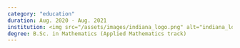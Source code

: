 ```yaml
---
category: "education"
duration: Aug. 2020 - Aug. 2021
institution: <img src="/assets/images/indiana_logo.png" alt="indiana_logo_" style="width:80%;"> 
degree: B.Sc. in Mathematics (Applied Mathematics track)
---
```

